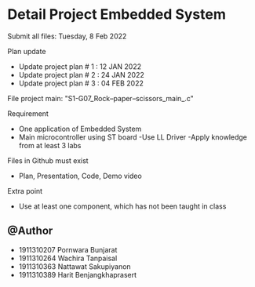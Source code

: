 # Detail Project Embedded System
Submit all files: Tuesday, 8 Feb 2022

Plan update 
- Update project plan # 1 : 12 JAN 2022
- Update project plan # 2 : 24 JAN 2022
- Update project plan # 3 : 04 FEB 2022

File project main: "S1-G07_Rock–paper–scissors_main_.c"

Requirement
- One application of Embedded System
- Main microcontroller using ST board
  -Use LL Driver
  -Apply knowledge from at least 3 labs
  
Files in Github must exist
- Plan, Presentation, Code, Demo video
 
Extra point
- Use at least one component, which has not been taught in class

## @Author 
- 1911310207 Pornwara Bunjarat
- 1911310264 Wachira Tanpaisal
- 1911310363 Nattawat Sakupiyanon  
- 1911310389 Harit Benjangkhaprasert
